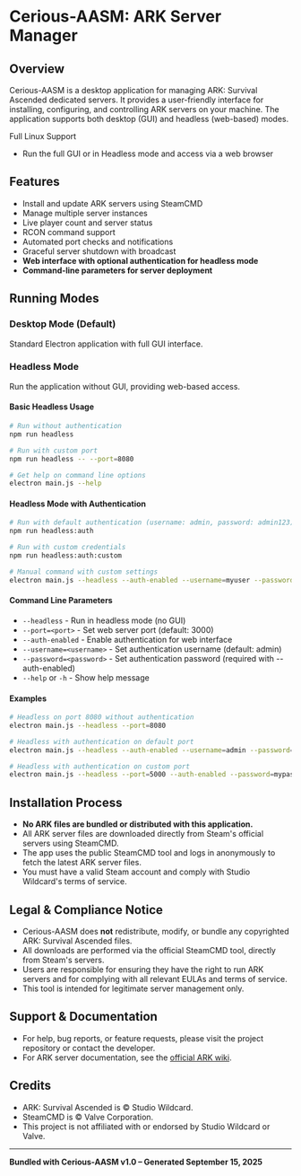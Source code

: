 # Cerious-AASM: ARK Server Manager

## Overview
Cerious-AASM is a desktop application for managing ARK: Survival Ascended dedicated servers. It provides a user-friendly interface for installing, configuring, and controlling ARK servers on your machine. The application supports both desktop (GUI) and headless (web-based) modes.

Full Linux Support
- Run the full GUI or in Headless mode and access via a web browser

## Features
- Install and update ARK servers using SteamCMD
- Manage multiple server instances
- Live player count and server status
- RCON command support
- Automated port checks and notifications
- Graceful server shutdown with broadcast
- **Web interface with optional authentication for headless mode**
- **Command-line parameters for server deployment**

## Running Modes

### Desktop Mode (Default)
Standard Electron application with full GUI interface.

### Headless Mode
Run the application without GUI, providing web-based access.

#### Basic Headless Usage
```bash
# Run without authentication
npm run headless

# Run with custom port
npm run headless -- --port=8080

# Get help on command line options
electron main.js --help
```

#### Headless Mode with Authentication
```bash
# Run with default authentication (username: admin, password: admin123)
npm run headless:auth

# Run with custom credentials
npm run headless:auth:custom

# Manual command with custom settings
electron main.js --headless --auth-enabled --username=myuser --password=mypassword --port=3000
```

#### Command Line Parameters
- `--headless` - Run in headless mode (no GUI)
- `--port=<port>` - Set web server port (default: 3000)
- `--auth-enabled` - Enable authentication for web interface
- `--username=<username>` - Set authentication username (default: admin)
- `--password=<password>` - Set authentication password (required with --auth-enabled)
- `--help` or `-h` - Show help message

#### Examples
```bash
# Headless on port 8080 without authentication
electron main.js --headless --port=8080

# Headless with authentication on default port
electron main.js --headless --auth-enabled --username=admin --password=secret123

# Headless with authentication on custom port
electron main.js --headless --port=5000 --auth-enabled --password=mypassword
```

## Installation Process
- **No ARK files are bundled or distributed with this application.**
- All ARK server files are downloaded directly from Steam's official servers using SteamCMD.
- The app uses the public SteamCMD tool and logs in anonymously to fetch the latest ARK server files.
- You must have a valid Steam account and comply with Studio Wildcard's terms of service.

## Legal & Compliance Notice
- Cerious-AASM does **not** redistribute, modify, or bundle any copyrighted ARK: Survival Ascended files.
- All downloads are performed via the official SteamCMD tool, directly from Steam's servers.
- Users are responsible for ensuring they have the right to run ARK servers and for complying with all relevant EULAs and terms of service.
- This tool is intended for legitimate server management only.

## Support & Documentation
- For help, bug reports, or feature requests, please visit the project repository or contact the developer.
- For ARK server documentation, see the [official ARK wiki](https://ark.wiki.gg/).

## Credits
- ARK: Survival Ascended is © Studio Wildcard.
- SteamCMD is © Valve Corporation.
- This project is not affiliated with or endorsed by Studio Wildcard or Valve.

---
**Bundled with Cerious-AASM v1.0 – Generated September 15, 2025**
